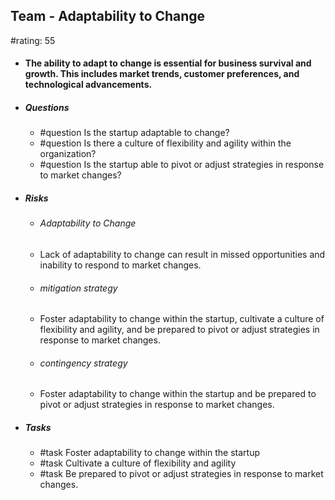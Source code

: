 ## Team - Adaptability to Change
#rating: 55
- #### The ability to adapt to change is essential for business survival and growth. This includes market trends, customer preferences, and technological advancements.
- ##### Questions
  - #question Is the startup adaptable to change?
  - #question Is there a culture of flexibility and agility within the organization?
  - #question Is the startup able to pivot or adjust strategies in response to market changes?
- ##### Risks

  - ###### Adaptability to Change
  - Lack of adaptability to change can result in missed opportunities and inability to respond to market changes.
  - ###### mitigation strategy
  - Foster adaptability to change within the startup, cultivate a culture of flexibility and agility, and be prepared to pivot or adjust strategies in response to market changes.
  - ###### contingency strategy
  - Foster adaptability to change within the startup and be prepared to pivot or adjust strategies in response to market changes.
- ##### Tasks
  - #task Foster adaptability to change within the startup
  - #task  Cultivate a culture of flexibility and agility
  - #task  Be prepared to pivot or adjust strategies in response to market changes.


